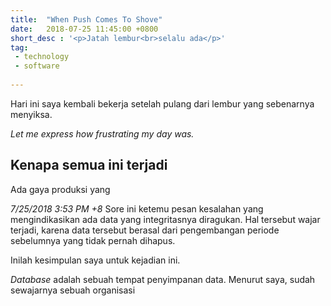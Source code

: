 ```yaml
---
title:  "When Push Comes To Shove"
date:   2018-07-25 11:45:00 +0800
short_desc : '<p>Jatah lembur<br>selalu ada</p>' 
tag:
 - technology
 - software
 
---
```

Hari ini saya kembali bekerja setelah pulang dari lembur yang sebenarnya menyiksa.

*Let me express how frustrating my day was.*

## Kenapa semua ini terjadi
Ada gaya produksi yang 


*7/25/2018 3:53 PM +8* Sore ini ketemu pesan kesalahan yang mengindikasikan ada data yang integritasnya diragukan. Hal tersebut wajar terjadi, karena data tersebut berasal dari pengembangan periode sebelumnya yang tidak pernah dihapus.

Inilah kesimpulan saya untuk kejadian ini.

*Database* adalah sebuah tempat penyimpanan data. Menurut saya, sudah sewajarnya sebuah organisasi 